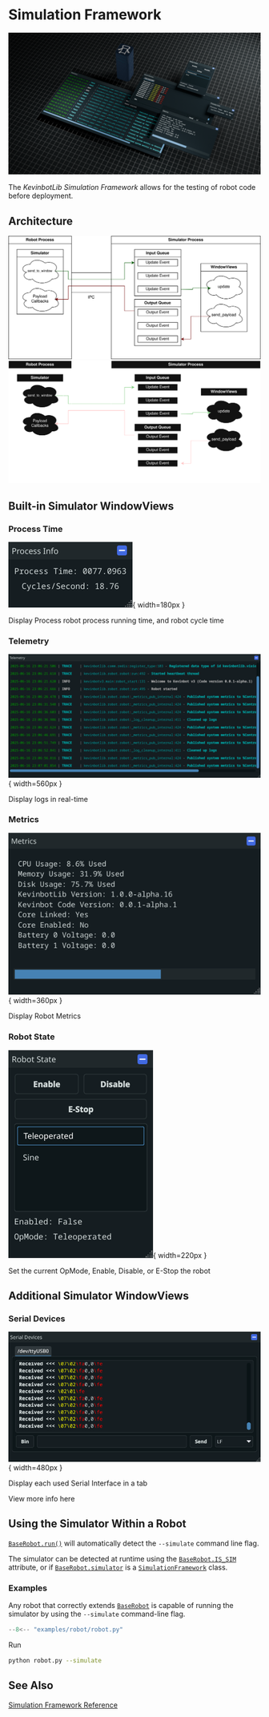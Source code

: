 # Simulation Framework

![sim-framework-marketing-image.png](../media/sim-framework-marketing-image.png)

The _KevinbotLib Simulation Framework_ allows for the testing of robot code before deployment.

## Architecture

![simulator-diagram-light.svg](../media/simulator-diagram-light.svg#only-light)
![simulator-diagram-dark.svg](../media/simulator-diagram-dark.svg#only-dark)

## Built-in Simulator WindowViews

### Process Time

![procinfo.png](../media/windowview/procinfo.png){ width=180px }

Display Process robot process running time, and robot cycle time

### Telemetry

![telemetry.png](../media/windowview/telemetry.png){ width=560px }

Display logs in real-time

### Metrics

![metrics.png](../media/windowview/metrics.png){ width=360px }

Display Robot Metrics

### Robot State

![state.png](../media/windowview/state.png){ width=220px }

Set the current OpMode, Enable, Disable, or E-Stop the robot

## Additional Simulator WindowViews

### Serial Devices

![serial.png](../media/windowview/serial.png){ width=480px }

Display each used Serial Interface in a tab

View more info here

## Using the Simulator Within a Robot

[`BaseRobot.run()`](../reference/robot.md#kevinbotlib.robot.BaseRobot.run) will automatically detect the `--simulate` command line flag.

The simulator can be detected at runtime using the [`BaseRobot.IS_SIM`](../reference/robot.md#kevinbotlib.robot.BaseRobot.IS_SIM) attribute, or if [`BaseRobot.simulator`](../reference/robot/#kevinbotlib.robot.BaseRobot.simulator) is a [`SimulationFramework`](../reference/simulator/#kevinbotlib.simulator.SimulationFramework) class.

### Examples

Any robot that correctly extends [`BaseRobot`](../reference/robot.md#kevinbotlib.robot.BaseRobot) is capable of running the simulator by using the `--simulate` command-line flag.

```python title="examples/robot/robot.py" linenums="1"
--8<-- "examples/robot/robot.py"
```

Run

```bash
python robot.py --simulate
```

## See Also

[Simulation Framework Reference](../reference/simulator.md)
